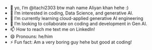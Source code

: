 - 👋 yo, I’m @itachi2303 btw mah name Aliyan khan hehe :)
- 👀 I’m interested in coding, Data Science, and generative AI.
- 🌱 I’m currently learning cloud-applied generative AI engineering
- 💞️ I’m looking to collaborate on coding and development in Gen AI. 
- 📫 How to reach me text me on LinkedIn!
- 😄 Pronouns: he/him
- ⚡ Fun fact: Am a very boring guy hehe but good at coding!

<!---
itachi2303/itachi2303 is a ✨ special ✨ repository because its `README.md` (this file) appears on your GitHub profile.
You can click the Preview link to take a look at your changes.
--->
